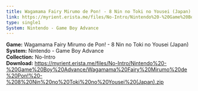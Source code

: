 ```yaml
---
title: Wagamama Fairy Mirumo de Pon! - 8 Nin no Toki no Yousei (Japan)
link: https://myrient.erista.me/files/No-Intro/Nintendo%20-%20Game%20Boy%20Advance/Wagamama%20Fairy%20Mirumo%20de%20Pon!%20-%208%20Nin%20no%20Toki%20no%20Yousei%20(Japan).zip
type: single1
System: Nintendo - Game Boy Advance
---
```

<b>Game:</b> Wagamama Fairy Mirumo de Pon! - 8 Nin no Toki no Yousei (Japan)<br>
<b>System:</b> Nintendo - Game Boy Advance<br>
<b>Collection:</b> No-Intro<br>
<b>Download:</b> https://myrient.erista.me/files/No-Intro/Nintendo%20-%20Game%20Boy%20Advance/Wagamama%20Fairy%20Mirumo%20de%20Pon!%20-%208%20Nin%20no%20Toki%20no%20Yousei%20(Japan).zip